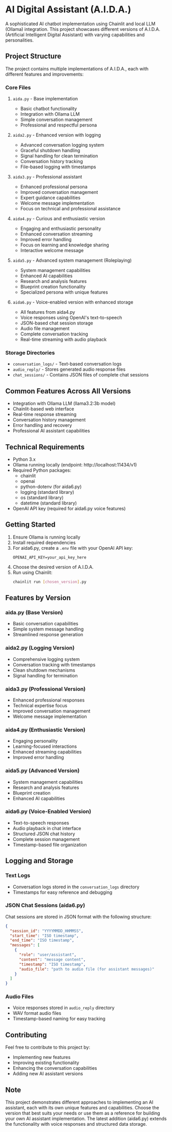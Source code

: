 # AI Digital Assistant (A.I.D.A.)

A sophisticated AI chatbot implementation using Chainlit and local LLM (Ollama) integration. This project showcases different versions of A.I.D.A. (Artificial Intelligent Digital Assistant) with varying capabilities and personalities.

## Project Structure

The project contains multiple implementations of A.I.D.A., each with different features and improvements:

### Core Files

1. `aida.py` - Base implementation
   - Basic chatbot functionality
   - Integration with Ollama LLM
   - Simple conversation management
   - Professional and respectful persona

2. `aida2.py` - Enhanced version with logging
   - Advanced conversation logging system
   - Graceful shutdown handling
   - Signal handling for clean termination
   - Conversation history tracking
   - File-based logging with timestamps

3. `aida3.py` - Professional assistant
   - Enhanced professional persona
   - Improved conversation management
   - Expert guidance capabilities
   - Welcome message implementation
   - Focus on technical and professional assistance

4. `aida4.py` - Curious and enthusiastic version
   - Engaging and enthusiastic personality
   - Enhanced conversation streaming
   - Improved error handling
   - Focus on learning and knowledge sharing
   - Interactive welcome message

5. `aida5.py` - Advanced system management (Roleplaying)
   - System management capabilities
   - Enhanced AI capabilities
   - Research and analysis features
   - Blueprint creation functionality
   - Specialized persona with unique features

6. `aida6.py` - Voice-enabled version with enhanced storage
   - All features from aida4.py
   - Voice responses using OpenAI's text-to-speech
   - JSON-based chat session storage
   - Audio file management
   - Complete conversation tracking
   - Real-time streaming with audio playback

### Storage Directories

- `conversation_logs/` - Text-based conversation logs
- `audio_reply/` - Stores generated audio response files
- `chat_sessions/` - Contains JSON files of complete chat sessions

## Common Features Across All Versions

- Integration with Ollama LLM (llama3.2:3b model)
- Chainlit-based web interface
- Real-time response streaming
- Conversation history management
- Error handling and recovery
- Professional AI assistant capabilities

## Technical Requirements

- Python 3.x
- Ollama running locally (endpoint: http://localhost:11434/v1)
- Required Python packages:
  - chainlit
  - openai
  - python-dotenv (for aida6.py)
  - logging (standard library)
  - os (standard library)
  - datetime (standard library)
- OpenAI API key (required for aida6.py voice features)

## Getting Started

1. Ensure Ollama is running locally
2. Install required dependencies
3. For aida6.py, create a `.env` file with your OpenAI API key:
   ```
   OPENAI_API_KEY=your_api_key_here
   ```
4. Choose the desired version of A.I.D.A.
5. Run using Chainlit:
   ```bash
   chainlit run [chosen_version].py
   ```

## Features by Version

### aida.py (Base Version)
- Basic conversation capabilities
- Simple system message handling
- Streamlined response generation

### aida2.py (Logging Version)
- Comprehensive logging system
- Conversation tracking with timestamps
- Clean shutdown mechanisms
- Signal handling for termination

### aida3.py (Professional Version)
- Enhanced professional responses
- Technical expertise focus
- Improved conversation management
- Welcome message implementation

### aida4.py (Enthusiastic Version)
- Engaging personality
- Learning-focused interactions
- Enhanced streaming capabilities
- Improved error handling

### aida5.py (Advanced Version)
- System management capabilities
- Research and analysis features
- Blueprint creation
- Enhanced AI capabilities

### aida6.py (Voice-Enabled Version)
- Text-to-speech responses
- Audio playback in chat interface
- Structured JSON chat history
- Complete session management
- Timestamp-based file organization

## Logging and Storage

### Text Logs
- Conversation logs stored in the `conversation_logs` directory
- Timestamps for easy reference and debugging

### JSON Chat Sessions (aida6.py)
Chat sessions are stored in JSON format with the following structure:
```json
{
  "session_id": "YYYYMMDD_HHMMSS",
  "start_time": "ISO timestamp",
  "end_time": "ISO timestamp",
  "messages": [
    {
      "role": "user/assistant",
      "content": "message content",
      "timestamp": "ISO timestamp",
      "audio_file": "path to audio file (for assistant messages)"
    }
  ]
}
```

### Audio Files
- Voice responses stored in `audio_reply` directory
- WAV format audio files
- Timestamp-based naming for easy tracking

## Contributing

Feel free to contribute to this project by:
- Implementing new features
- Improving existing functionality
- Enhancing the conversation capabilities
- Adding new AI assistant versions

## Note

This project demonstrates different approaches to implementing an AI assistant, each with its own unique features and capabilities. Choose the version that best suits your needs or use them as a reference for building your own AI assistant implementation. The latest addition (aida6.py) extends the functionality with voice responses and structured data storage.
